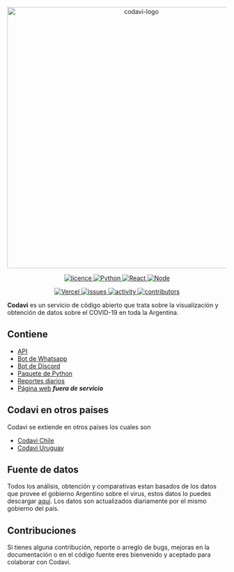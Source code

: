 
<p align="center">
<img src="https://i.imgur.com/r92Bj5n.png?raw=true" width="600" title="codavi-logo">
</p>

<div align="center">
  <a href="https://github.com/manucabral/COVID-19-Davi/blob/main/LICENSE"><img src="https://img.shields.io/badge/License-Apache_2.0-red.svg" alt="licence"> </a>
  <a href="https://www.python.org/downloads/release/python-360/"><img src="https://img.shields.io/badge/python-3.9.1-blue.svg" alt="Python"> </a>
  <a href="https://es.reactjs.org/"><img src="https://img.shields.io/badge/React-16.8.6-blue.svg" alt="React"> </a>
  <a href="https://nodejs.org/es/"><img src="https://img.shields.io/badge/Node-14.15.3-00610d.svg" alt="Node"> </a>

  <a href="https://vercel.com"><img src="https://vercelbadge.vercel.app/api/andrewmanu/codavi-web" alt="Vercel"> </a>
  <a href="#"><img src="https://img.shields.io/github/issues/manucabral/Codavi" alt="issues"> </a>
  <a href="#"><img src="https://img.shields.io/github/commit-activity/m/manucabral/Codavi" alt="activity"> </a>
  <a href="#"><img src="https://img.shields.io/github/contributors/manucabral/Codavi" alt="contributors"> </a>
</div>

**Codavi** es un servicio de código abierto que trata sobre la visualización y obtención de datos sobre el COVID-19 en toda la Argentina.

## Contiene
- [API](https://github.com/manucabral/Codavi/tree/main/api)
- [Bot de Whatsapp](https://github.com/manucabral/Codavi/tree/main/bot/whatsapp)
- [Bot de Discord](https://github.com/manucabral/Codavi/tree/main/bot/discord)
- [Paquete de Python](https://github.com/manucabral/Codavi/tree/main/package)
- [Reportes diarios](https://github.com/manucabral/Codavi/tree/main/reportes)
- [Página web](https://codavi-web.vercel.app/) ***fuera de servicio***
 
## Codavi en otros paises
Codavi se extiende en otros países los cuales son
  - [Codavi Chile](https://github.com/leo1q/Codavi-CL)
  - [Codavi Uruguay](https://github.com/nyashi/CODAVI-UY)

## Fuente de datos
Todos los análisis, obtención y comparativas estan basados de los datos que provee el gobierno Argentino sobre el virus, estos datos lo puedes descargar [aquí](https://datos.gob.ar/).
Los datos son actualizados diariamente por el mismo gobierno del país.

## Contribuciones
Si tienes alguna contribución, reporte o arreglo de bugs, mejoras en la documentación o en el código fuente eres bienvenido y aceptado para colaborar con Codavi.
